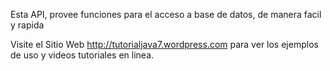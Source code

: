 Esta API, provee funciones para el acceso a base de datos, de manera facil y rapida

Visite el Sitio Web http://tutorialjava7.wordpress.com para ver los ejemplos de uso y videos tutoriales en linea.